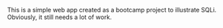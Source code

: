This is a simple web app created as a bootcamp project to illustrate SQLi. Obviously, it still needs a lot of work.
